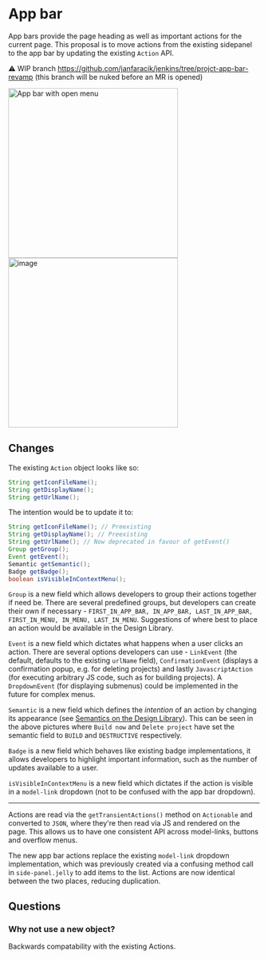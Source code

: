 # App bar

App bars provide the page heading as well as important actions for the current page. This proposal is to move actions from the existing sidepanel to the app bar by updating the existing `Action` API.

⚠️ WIP branch https://github.com/janfaracik/jenkins/tree/projct-app-bar-revamp (this branch will be nuked before an MR is opened)

<img width="340" alt="App bar with open menu" src="https://github.com/janfaracik/proposals/assets/43062514/99b93d6e-7631-4025-b4a3-70da8e494814"> <img width="340" alt="image" src="https://github.com/janfaracik/proposals/assets/43062514/e036beb5-16e4-4a3a-bfd1-e81947cf95af">

## Changes

The existing `Action` object looks like so:

```java
String getIconFileName();
String getDisplayName();
String getUrlName();
```

The intention would be to update it to:

```java
String getIconFileName(); // Preexisting
String getDisplayName(); // Preexisting
String getUrlName(); // Now deprecated in favour of getEvent()
Group getGroup();
Event getEvent();
Semantic getSemantic();
Badge getBadge();
boolean isVisibleInContextMenu();
```

`Group` is a new field which allows developers to group their actions together if need be. There are several predefined groups, but developers can create their own if necessary - `FIRST_IN_APP_BAR, IN_APP_BAR, LAST_IN_APP_BAR, FIRST_IN_MENU, IN_MENU, LAST_IN_MENU`. Suggestions of where best to place an action would be available in the Design Library.

`Event` is a new field which dictates what happens when a user clicks an action. There are several options developers can use - `LinkEvent` (the default, defaults to the existing `urlName` field), `ConfirmationEvent` (displays a confirmation popup, e.g. for deleting projects) and lastly `JavascriptAction` (for executing arbitrary JS code, such as for building projects). A `DropdownEvent` (for displaying submenus) could be implemented in the future for complex menus.

`Semantic` is a new field which defines the _intention_ of an action by changing its appearance (see [Semantics on the Design Library](https://weekly.ci.jenkins.io/design-library/Colors/)). This can be seen in the above pictures where `Build now` and `Delete project` have set the semantic field to `BUILD` and `DESTRUCTIVE` respectively.

`Badge` is a new field which behaves like existing badge implementations, it allows developers to highlight important information, such as the number of updates available to a user.

`isVisibleInContextMenu` is a new field which dictates if the action is visible in a `model-link` dropdown (not to be confused with the app bar dropdown).

---

Actions are read via the `getTransientActions()` method on `Actionable` and converted to `JSON`, where they're then read via JS and rendered on the page. This allows us to have one consistent API across model-links, buttons and overflow menus. 

The new app bar actions replace the existing `model-link` dropdown implementation, which was previously created via a confusing method call in `side-panel.jelly` to add items to the list. Actions are now identical between the two places, reducing duplication. 

## Questions

### Why not use a new object?

Backwards compatability with the existing Actions.

